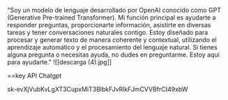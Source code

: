 
"Soy un modelo de lenguaje desarrollado por OpenAI conocido como GPT (Generative Pre-trained Transformer). Mi función principal es ayudarte a responder preguntas, proporcionarte información, asistirte en diversas tareas y tener conversaciones naturales contigo. Estoy diseñado para procesar y generar texto de manera coherente y contextual, utilizando el aprendizaje automático y el procesamiento del lenguaje natural. Si tienes alguna pregunta o necesitas ayuda, no dudes en preguntarme. Estoy aquí para ayudarte."
![[descarga (4).jpg]]

==key API Chatgpt

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






